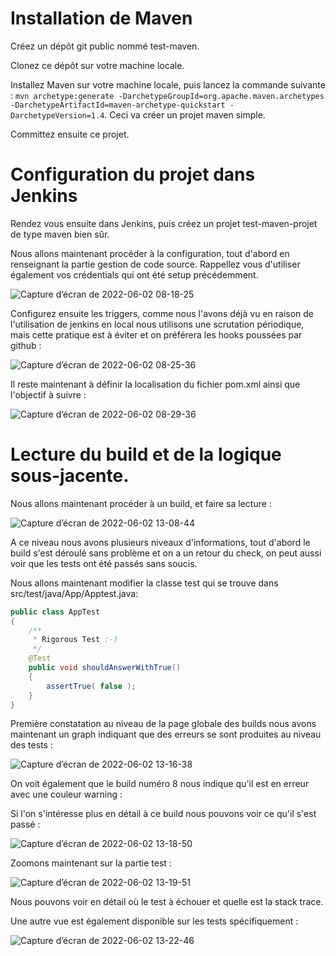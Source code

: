 # Installation de Maven

Créez un dépôt git public nommé test-maven.

Clonez ce dépôt sur votre machine locale.

Installez Maven sur votre machine locale, puis lancez la commande suivante : `mvn archetype:generate -DarchetypeGroupId=org.apache.maven.archetypes -DarchetypeArtifactId=maven-archetype-quickstart -DarchetypeVersion=1.4`. Ceci va créer un projet maven simple. 

Committez ensuite ce projet. 

# Configuration du projet dans Jenkins

Rendez vous ensuite dans Jenkins, puis créez un projet test-maven-projet de type maven bien sûr. 

Nous allons maintenant procéder à la configuration, tout d'abord en renseignant la partie gestion de code source. Rappellez vous d'utiliser également vos crédentials qui ont été setup précédemment. 

![Capture d’écran de 2022-06-02 08-18-25](https://user-images.githubusercontent.com/98811386/171565568-fd874c39-49d3-4e46-9690-962256bc3694.png)

Configurez ensuite les triggers, comme nous l'avons déjà vu en raison de l'utilisation de jenkins en local nous utilisons une scrutation périodique, mais cette pratique est à éviter et on préférera les hooks poussées par github : 

![Capture d’écran de 2022-06-02 08-25-36](https://user-images.githubusercontent.com/98811386/171566783-38ba080b-0b6b-4c5b-92bf-a59c7a3db99d.png)

Il reste maintenant à définir la localisation du fichier pom.xml ainsi que l'objectif à suivre : 

![Capture d’écran de 2022-06-02 08-29-36](https://user-images.githubusercontent.com/98811386/171567341-b5a81a34-e897-44f9-ba44-206696f97587.png)

# Lecture du build et de la logique sous-jacente. 

Nous allons maintenant procéder à un build, et faire sa lecture : 

![Capture d’écran de 2022-06-02 13-08-44](https://user-images.githubusercontent.com/98811386/171616697-4c5967cd-df33-429c-b813-9f517bda0e2b.png)

A ce niveau nous avons plusieurs niveaux d'informations, tout d'abord le build s'est déroulé sans problème et on a un retour du check, on peut aussi voir que les tests ont été passés sans soucis. 

Nous allons maintenant modifier la classe test qui se trouve dans src/test/java/App/Apptest.java:

```java
public class AppTest 
{
    /**
     * Rigorous Test :-)
     */
    @Test
    public void shouldAnswerWithTrue()
    {
        assertTrue( false );
    }
}
```

Première constatation au niveau de la page globale des builds nous avons maintenant un graph indiquant que des erreurs se sont produites au niveau des tests :

![Capture d’écran de 2022-06-02 13-16-38](https://user-images.githubusercontent.com/98811386/171617921-9bf3c2e6-165e-4d64-a87f-666715ad3b9a.png)

On voit également que le build numéro 8 nous indique qu'il est en erreur avec une couleur warning : 

Si l'on s'intéresse plus en détail à ce build nous pouvons voir ce qu'il s'est passé : 

![Capture d’écran de 2022-06-02 13-18-50](https://user-images.githubusercontent.com/98811386/171618210-7baa0ca9-f76e-4c51-bdca-b671da17b88c.png)

Zoomons maintenant sur la partie test : 

![Capture d’écran de 2022-06-02 13-19-51](https://user-images.githubusercontent.com/98811386/171618361-a350faed-b78f-4f3b-9ab3-475706e08263.png)

Nous pouvons voir en détail où le test à échouer et quelle est la stack trace. 

Une autre vue est également disponible sur les tests spécifiquement : 

![Capture d’écran de 2022-06-02 13-22-46](https://user-images.githubusercontent.com/98811386/171618852-5875bb10-2b16-4bab-88d1-80c35e957277.png)


